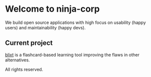 # Welcome to ninja-corp

We build open source applications with high focus on usability (happy users) and maintainability (happy devs).

## Current project

[blixt](https://github.com/ninja-corp/blixt) is a flashcard-based learning tool improving the flaws in other alternatives.

All rights reserved.
